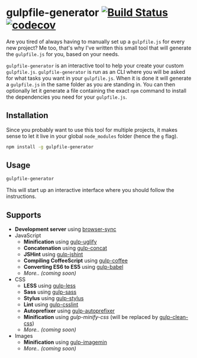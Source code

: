 # gulpfile-generator [![Build Status](https://travis-ci.org/simeg/gulpfile-generator.svg?branch=master)](https://travis-ci.org/simeg/gulpfile-generator) [![codecov](https://codecov.io/gh/simeg/gulpfile-generator/branch/master/graph/badge.svg)](https://codecov.io/gh/simeg/gulpfile-generator)

Are you tired of always having to manually set up a `gulpfile.js` for every new project? Me too, that's why I've written this small tool that will generate the `gulpfile.js` for you, based on your needs.  

`gulpfile-generator` is an interactive tool to help your create your custom `gulpfile.js`. `gulpfile-generator` is run as an CLI where you will be asked for what tasks you want in your `gulpfile.js`. When it is done it will generate a `gulpfile.js` in the same folder as you are standing in. You can then optionally let it generate a file containing the exact `npm` command to install the dependencies you need for your `gulpfile.js`.

## Installation
Since you probably want to use this tool for multiple projects, it makes sense to let it live in your global `node_modules` folder (hence the `g` flag).
```bash
npm install -g gulpfile-generator
``` 

## Usage
```bash
gulpfile-generator
```
This will start up an interactive interface where you should follow the instructions.

## Supports
* **Development server** using [browser-sync](https://github.com/BrowserSync/browser-sync)
* JavaScript
  * **Minification** using [gulp-uglify](https://github.com/terinjokes/gulp-uglify)
  * **Concatenation** using [gulp-concat](https://github.com/contra/gulp-concat)
  * **JSHint** using [gulp-jshint](https://github.com/spalger/gulp-jshint)
  * **Compiling CoffeeScript** using [gulp-coffee](https://github.com/contra/gulp-coffee)
  * **Converting ES6 to ES5** using [gulp-babel](https://github.com/babel/gulp-babel)
  * _More.. (coming soon)_
* CSS
  * **LESS** using [gulp-less](https://github.com/plus3network/gulp-less)
  * **Sass** using [gulp-sass](https://github.com/dlmanning/gulp-sass)
  * **Stylus** using [gulp-stylus](https://github.com/stevelacy/gulp-stylus)
  * **Lint** using [gulp-csslint](https://github.com/lazd/gulp-csslint)
  * **Autoprefixer** using [gulp-autoprefixer](https://github.com/sindresorhus/gulp-autoprefixer)
  * **Minification** using _gulp-minify-css_ (will be replaced by [gulp-clean-css](https://github.com/scniro/gulp-clean-css))
  * _More.. (coming soon)_
* Images
  * **Minification** using [gulp-imagemin](https://github.com/sindresorhus/gulp-imagemin)
  * _More.. (coming soon)_
